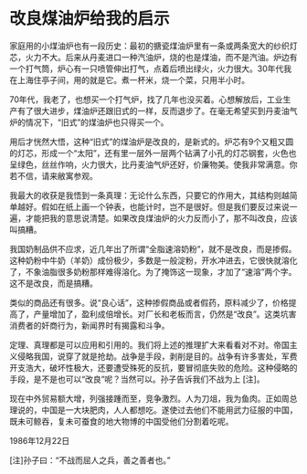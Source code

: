 # 改良煤油炉给我的启示

家庭用的小煤油炉也有一段历史：最初的搪瓷煤油炉里有一条或两条宽大的纱织灯芯，火力不大。后来从丹麦进口一种汽油炉，烧的也是煤油，而不是汽油。炉边有一个打气筒，炉心有一只喷管伸出打气，点着后喷出绿火，火力很大。30年代我在上海住亭子间，用的就是它。煮一杯米，烧一个菜，只用半小时。

70年代，我老了，也想买一个打气炉，找了几年也没买着。心想解放后，工业生产有了很大进步，煤油炉还跟旧式的一样，反而退步了。在毫无希望买到丹麦油气炉的情况下，“旧式”的煤油炉也只得买一个。

用后才恍然大悟，这种“旧式”的煤油炉是改良的，是新式的。炉芯有9个又粗又圆的灯芯，形成一个“太阳”，还有里一层外一层两个钻满了小孔的灯芯钢套，火色也呈绿色，丝丝作响，火力很大，比丹麦油气炉还好，价廉物美。使我非常满意。你若不信，请来敝寓参观。

我最大的收获是我悟到一条真理：无论什么东西，只要它的作用大，其结构则越简单越好。假如在纸上画一个钟表，也能计时，岂不是很好。但是我们要反过来说一遍，才能把我的意思说清楚。如果改良煤油炉的火力反而小了，那不叫改良，应该叫搞糟。

我国奶制品供不应求，近几年出了所谓“全脂速溶奶粉”，就不是改良，而是掺假。这种奶粉中牛奶（羊奶）成份极少，多数是一般淀粉，开水冲进去，它很快就溶化了，不象油脂很多奶粉那样难得溶化。为了掩饰这一现象，才加了“速溶”两个字。这不是改良，而是搞糟。

类似的商品还有很多。说“良心话”，这种掺假商品或者假药，原料减少了，价格提高了，产量增加了，盈利成倍增长。对厂长和老板而言，仍然是“改良”。这类坑害消费者的奸商行为，新闻界时有揭露和斗争。

定理、真理都是可以应用和引用的。我们将上述的推理扩大来看看对不对。帝国主义侵略我国，说穿了就是抢劫。战争是手段，剥削是目的。战争有许多害处，军费开支浩大，破坏性极大，还要遭受殊死的反抗，要冒彻底失败的危险。这种侵略的手段，是不是也可以“改良”呢？当然可以。孙子告诉我们不战为上 \[注\]。

现在中外贸易额大增，列强接踵而至，竞争激烈。人为刀俎，我为鱼肉。正如周总理说的，中国是一大块肥肉，人人都想吃。遂使过去他们不能用武力征服的中国，既未可鲸吞，复未可蚕食的地大物博的中国受他们分割着吃呢。

1986年12月22日

 \[注\]孙子曰：“不战而屈人之兵，善之善者也。”

